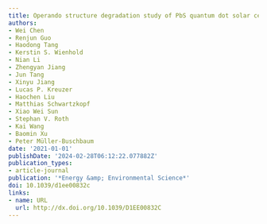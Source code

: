 ```yaml
---
title: Operando structure degradation study of PbS quantum dot solar cells
authors:
- Wei Chen
- Renjun Guo
- Haodong Tang
- Kerstin S. Wienhold
- Nian Li
- Zhengyan Jiang
- Jun Tang
- Xinyu Jiang
- Lucas P. Kreuzer
- Haochen Liu
- Matthias Schwartzkopf
- Xiao Wei Sun
- Stephan V. Roth
- Kai Wang
- Baomin Xu
- Peter Müller-Buschbaum
date: '2021-01-01'
publishDate: '2024-02-28T06:12:22.077882Z'
publication_types:
- article-journal
publication: '*Energy &amp; Environmental Science*'
doi: 10.1039/d1ee00832c
links:
- name: URL
  url: http://dx.doi.org/10.1039/D1EE00832C
---
```


